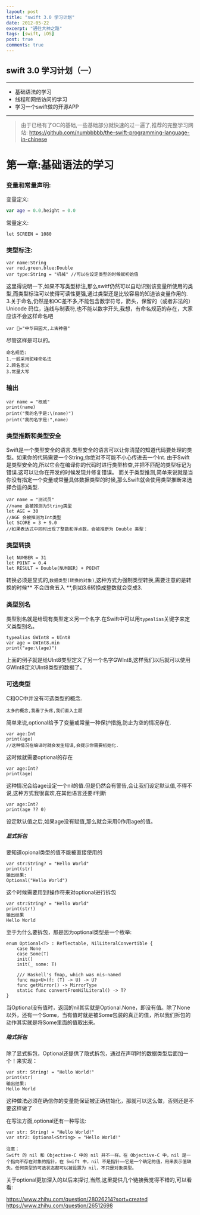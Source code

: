 ```yaml
---
layout: post
title: "swift 3.0 学习计划"
date: 2012-05-22
excerpt: "通往大神之路"
tags: [swift, iOS]
post: true
comments: true
---
```


## swift 3.0 学习计划（一）
* * *

* 基础语法的学习
* 线程和网络访问的学习
* 学习一个swift做的开源APP

* * *


>由于已经有了OC的基础,一些基础部分就快速的过一遍了,推荐的完整学习网站:  <https://github.com/numbbbbb/the-swift-programming-language-in-chinese>

# 第一章:基础语法的学习

### 变量和常量声明:

变量定义:
```swift
var age = 0.0,height = 0.0
```
常量定义:
```
let SCREEN = 1080
```

### 类型标注:

```
var name:String
var red,green,blue:Double
var type:String = "机械" //可以在设定类型的时候赋初始值

```
这里得说明一下,如果不写类型标注,那么switf仍然可以自动识别该变量所使用的类型,而类型标注可以使得可读性更强,通过类型还是比较容易的知道该变量作用的.
3.关于命名,仍然是和OC差不多,不能包含数学符号，箭头，保留的（或者非法的）Unicode 码位，连线与制表符,也不能以数字开头,我想，有命名规范的存在，大家应该不会这样命名吧
```
var 🐶="中华田园犬,上古神兽"
```
尽管这样是可以的。
```
命名规范:
1.一般采用驼峰命名法
2.顾名思义
3.常量大写
```

### 输出

```
var name = "根威"
print(name)
print("我的名字是:\(name)")
print("我的名字是:",name)
```

### 类型推断和类型安全

Swift是一个类型安全的语言.类型安全的语言可以让你清楚的知道代码要处理的类型。如果你的代码需要一个String,你绝对不可能不小心传进去一个Int.
由于Swift是类型安全的,所以它会在编译你的代码时进行类型检查,并把不匹配的类型标记为错误.这可以让你在开发的时候发现并修复错误。
而关于类型推测,简单来说就是当你没有指定一个变量或常量具体数据类型的时候,那么Swift就会使用类型推断来选择合适的类型.

```
var name = "测试员"
//name 会被推测为String类型
let AGE = 30
//AGE 会被推测为Int类型
let SCORE = 3 + 9.0
//如果表达式中同时出现了整数和浮点数，会被推断为 Double 类型：
```

### 类型转换

```
let NUMBER = 31
let POINT = 0.4
let RESULT = Double(NUMBER) + POINT
```

转换必须是显式的,`数据类型(转换的对象)`,这种方式为强制类型转换,需要注意的是转换的时候** 不会四舍五入 **,例如3.6转换成整数就会变成3.

### 类型别名

类型别名就是给现有类型定义另一个名字.在Swift中可以用`typealias`关键字来定义类型别名。

```
typealias GWInt8 = UInt8
var age = GWInt8.min
print("age:\(age)")
```

上面的例子就是给UInt8类型定义了另一个名字GWInt8,这样我们以后就可以使用GWInt8定义UInt8类型的数据了。

### 可选类型

C和OC中并没有可选类型的概念.

`太多的概念,我看了头疼,我们直入主题`

简单来说,optional给予了变量或常量一种保护措施,防止为空的情况存在.

```
var age:Int
print(age)
//这种情况在编译时就会发生错误,会提示你需要初始化.
```

这时候就需要optional的存在

```
var age:Int?
print(age)
```

这种情况会给age设定一个nil的值.但是仍然会有警告,会让我们设定默认值,不得不说,这种方式我很喜欢,在其他语言还要if判断

```
var age:Int?
print(age ?? 0)
```

设定默认值之后,如果age没有赋值,那么就会采用0作用age的值。

##### 显式拆包

要知道opional类型的值不能被直接使用的

```
var str:String? = "Hello World"
print(str)
输出结果:
Optional("Hello World")
```

这个时候需要用到!操作符来对optional进行拆包

```
var str:String? = "Hello World"
print(str!)
输出结果
Hello World
```

至于为什么要拆包，那是因为optional类型是一个枚举:

```
enum Optional<T> : Reflectable, NilLiteralConvertible {
    case None
    case Some(T)
    init()
    init(_ some: T)

    /// Haskell's fmap, which was mis-named
    func map<U>(f: (T) -> U) -> U?
    func getMirror() -> MirrorType
    static func convertFromNilLiteral() -> T?
}
```

当Optional没有值时，返回的nil其实就是Optional.None，即没有值。除了None以外，还有一个Some，当有值时就是被Some<T>包装的真正的值，所以我们拆包的动作其实就是将Some里面的值取出来。

##### 隐式拆包

除了显式拆包，Optional还提供了隐式拆包，通过在声明时的数据类型后面加一个！来实现：
```
var str: String! = "Hello World!"
print(str)
输出结果:
Hello World
```
这种做法必须在确信你的变量能保证被正确初始化，那就可以这么做，否则还是不要这样做了

在写法方面,optional还有一种写法:
```
var str: String! = "Hello World!"
var str2: Optional<String> = "Hello World!"
```

```
注意：
Swift 的 nil 和 Objective-C 中的 nil 并不一样。在 Objective-C 中，nil 是一个指向不存在对象的指针。在 Swift 中，nil 不是指针——它是一个确定的值，用来表示值缺失。任何类型的可选状态都可以被设置为 nil，不只是对象类型。
```

关于optional更加深入的以后来探讨,当然,这里提供几个链接我觉得不错的,可以看看:

<https://www.zhihu.com/question/28026214?sort=created>
<https://www.zhihu.com/question/26512698>





